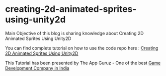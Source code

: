 # creating-2d-animated-sprites-using-unity2d

Main Objective of this blog is sharing knowledge about Creating 2D Animated Sprites Using Unity2D

You can find complete tutorial on how to use the code repo here : [Creating 2D Animated Sprites Using Unity2D](http://www.theappguruz.com/unity/creating-2d-animated-sprites-using-unity2d/)

This Tutorial has been presented by The App Guruz - One of the best [Game Development Company in India](http://www.theappguruz.com/3d-game-development/)
